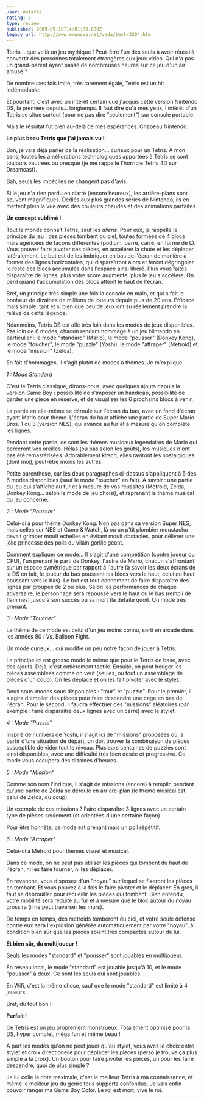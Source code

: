 ```yaml
---
user: Antarka
rating: 5
type: review
published: 2009-09-10T14:01:39.000Z
legacy_url: http://www.emunova.net/veda/test/3394.htm
---
```

Tetris... que voilà un jeu mythique ! Peut-être l'un des seuls à avoir réussi à convertir des personnes totalement étrangères aux jeux vidéo. Qui n'a pas un grand-parent ayant passé de nombreuses heures sur ce jeu d'un air amusé ?  

  

De nombreuses fois imité, très rarement égalé, Tetris est un hit indémodable.  

  

Et pourtant, c'est avec un intérêt certain que j'acquis cette version Nintendo DS, la première depuis... longtemps. Il faut dire qu'à mes yeux, l'intérêt d'un Tetris se situe surtout (pour ne pas dire "seulement") sur console portable.  

  

Mais le résultat fut bien au-delà de mes espérances. Chapeau Nintendo.  

  

**Le plus beau Tetris que j'ai jamais vu !**  

  

Bon, je vais déjà parler de la réalisation... curieux pour un Tetris. À mon sens, toutes les améliorations technologiques apportées à Tetris se sont toujours vautrées ou presque (je me rappelle l'horrible Tetris 4D sur Dreamcast).  

  

Bah, seuls les imbéciles ne changent pas d'avis.  

  

Si le jeu n'a rien perdu en clarté (encore heureux), les arrière-plans sont souvent magnifiques. Dédiés aux plus grandes séries de Nintendo, ils en mettent plein la vue avec des couleurs chaudes et des animations parfaites.  

  

**Un concept sublimé !**  

  

Tout le monde connaît Tetris, sauf les _aliens_. Pour eux, je rappelle le principe du jeu : des pièces tombent du ciel, toutes formées de 4 blocs mais agencées de façons différentes (podium, barre, carré, en forme de L). Vous pouvez faire pivoter ces pièces, en accélérer la chute et les déplacer latéralement. Le but est de les imbriquer en bas de l'écran de manière à former des lignes horizontales, qui disparaîtront alors et feront dégringoler le reste des blocs accumulés dans l'espace ainsi libéré. Plus vous faites disparaître de lignes, plus votre score augmente, plus le jeu s'accélère. On perd quand l'accumulation des blocs atteint le haut de l'écran.  

  

Bref, un principe très simple une fois la console en main, et qui a fait le bonheur de dizaines de millions de joueurs depuis plus de 20 ans. Efficace mais simple, tant et si bien que peu de jeux ont su réellement prendre la relève de cette légende.  

  

Néanmoins, Tetris DS est allé très loin dans les modes de jeux disponibles. Pas loin de 6 modes, chacun rendant hommage à un jeu Nintendo en particulier : le mode "standard" (Mario), le mode "pousser" (Donkey Kong), le mode "toucher", le mode "puzzle" (Yoshi), le mode "attraper" (Metroid) et le mode "mission" (Zelda).  

  

En fait d'hommages, il s'agit plutôt de modes à thèmes. Je m'explique.  

  

_1 : Mode Standard_  

  

C'est le Tetris classique, dirons-nous, avec quelques ajouts depuis la version Game Boy : possibilité de s'imposer un handicap, possibilité de garder une pièce en réserve, et de visualiser les 6 prochains blocs à venir.  

  

La partie en elle-même se déroule sur l'écran du bas, avec un fond d'écran ayant Mario pour thème. L'écran du haut affiche une partie de Super Mario Bros. 1 ou 3 (version NES), qui avance au fur et à mesure qu'on complète les lignes.  

  

Pendant cette partie, ce sont les thèmes musicaux légendaires de Mario qui berceront vos oreilles. Hélas (ou pas selon les goûts), les musiques n'ont pas été remastérisées. Adorablement kitsch, elles raviront les nostalgiques (dont moi), peut-être moins les autres.  

  

Petite parenthèse, car les deux paragraphes ci-dessus s'appliquent à 5 des 6 modes disponibles (sauf le mode "toucher" en fait). À savoir : une partie du jeu qui s'affiche au fur et à mesure de vos réussites (Metroid, Zelda, Donkey Kong... selon le mode de jeu choisi), et reprenant le thème musical du jeu concerné.  

  

_2 : Mode "Pousser"_  

  

Celui-ci a pour thème Donkey Kong. Non pas dans sa version Super NES, mais celles sur NES et Game & Watch, là où un p'tit plombier moustachu devait grimper moult échelles en évitant moult obstacles, pour délivrer une jolie princesse des poils du vilain gorille géant.  

  

Comment expliquer ce mode... Il s'agit d'une compétition (contre joueur ou CPU), l'un prenant le parti de Donkey, l'autre de Mario, chacun s'affrontant sur un espace symétrique par rapport à l'autre (à savoir les deux écrans de la DS en fait, le joueur du bas poussant les blocs vers le haut, celui du haut poussant vers le bas). Le but est tout connement de faire disparaître des lignes par groupes de 2 ou plus. Selon les performances de chaque adversaire, le personnage sera repoussé vers le haut ou le bas (rempli de flammes) jusqu'à son succès ou sa mort (la défaite quoi). Un mode très prenant.  

  

_3 : Mode "Toucher"_  

  

Le thème de ce mode est celui d'un jeu moins connu, sorti en arcade dans les années 80 : Vs. Balloon Fight.  

  

Un mode curieux... qui modifie un peu notre façon de jouer à Tetris.   

  

Le principe ici est grosso modo le même que pour le Tetris de base, avec des ajouts. Déjà, c'est entièrement tactile. Ensuite, on peut bouger les pièces assemblées comme on veut (seules, ou tout un assemblage de pièces d'un coup). On les déplace et on les fait pivoter avec le stylet.  

  

Deux sous-modes sous disponibles : "tour" et "puzzle". Pour le premier, il s'agira d'empiler des pièces pour faire descendre une cage en bas de l'écran. Pour le second, il faudra effectuer des "missions" aléatoires (par exemple : faire disparaître deux lignes avec un carré) avec le stylet.  

  

_4 : Mode "Puzzle"_  

  

Inspiré de l'univers de Yoshi, il s'agit ici de "missions" proposées où, à partir d'une situation de départ, on doit trouver la combinaison de pièces susceptible de vider tout le niveau. Plusieurs centaines de puzzles sont ainsi disponibles, avec une difficulté très bien dosée et progressive. Ce mode vous occupera des dizaines d'heures.  

  

_5 : Mode "Mission"_  

  

Comme son nom l'indique, il s'agit de missions (encore) à remplir, pendant qu'une partie de Zelda se déroule en arrière-plan (le thème musical est celui de Zelda, du coup).  

  

Un exemple de ces missions ? Faire disparaître 3 lignes avec un certain type de pièces seulement (et orientées d'une certaine façon).  

  

Pour être honnête, ce mode est prenant mais un poil répétitif.  

  

_6 : Mode "Attraper"_  

  

Celui-ci a Metroid pour thèmes visuel et musical.  

  

Dans ce mode, on ne peut pas utiliser les pièces qui tombent du haut de l'écran, ni les faire tourner, ni les déplacer.  

  

En revanche, vous disposez d'un "noyau" sur lequel se fixeront les pièces en tombant. Et vous pouvez à la fois le faire pivoter et le déplacer. En gros, il faut se débrouiller pour recueillir les pièces qui tombent. Bien entendu, votre mobilité sera réduite au fur et à mesure que le bloc autour du noyau grossira (il ne peut traverser les murs).  

  

De temps en temps, des metroids tomberont du ciel, et votre seule défense contre eux sera l'explosion générée automatiquement par votre "noyau", à condition bien sûr que les pièces soient très compactes autour de lui.  

  

**Et bien sûr, du multijoueur !**  

  

Seuls les modes "standard" et "pousser" sont jouables en multijoueur.   

  

En réseau local, le mode "standard" est jouable jusqu'à 10, et le mode "pousser" à deux. Ce sont les seuls qui sont jouables.  

  

En Wifi, c'est la même chose, sauf que le mode "standard" est limité à 4 joueurs.  

  

Bref, du tout bon !  

  

**Parfait !**  

  

Ce Tetris est un jeu proprement monstrueux. Totalement optimisé pour la DS, hyper complet, méga fun et même beau !   

  

À part les modes qu'on ne peut jouer qu'au stylet, vous avez le choix entre stylet et croix directionelle pour déplacer les pièces (perso je trouve ça plus simple à la croix). Un bouton pour faire pivoter les pièces, un pour les faire descendre, quoi de plus simple ?  

  

Je lui colle la note maximale, c'est le meilleur Tetris à ma connaissance, et même le meilleur jeu du genre tous supports confondus. Je vais enfin pouvoir ranger ma Game Boy Color. Le roi est mort, vive le roi.